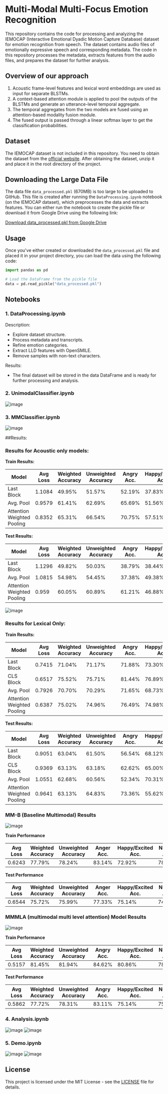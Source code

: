 # Multi-Modal Multi-Focus Emotion Recognition

This repository contains the code for processing and analyzing the IEMOCAP (Interactive Emotional Dyadic Motion Capture Database) dataset for emotion recognition from speech. The dataset contains audio files of emotionally expressive speech and corresponding metadata. The code in this repository processes the metadata, extracts features from the audio files, and prepares the dataset for further analysis.

## Overview of our approach
1. Acoustic frame-level features and lexical word embeddings are used as input for separate BLSTMs.
2. A context-based attention module is applied to pool the outputs of the BLSTMs and generate an utterance-level temporal aggregate.
3. The temporal aggregates from the two models are fused using an attention-based modality fusion module.
4. The fused output is passed through a linear softmax layer to get the classification probabilities.

## Dataset

The IEMOCAP dataset is not included in this repository. You need to obtain the dataset from the [official website](https://sail.usc.edu/iemocap/). After obtaining the dataset, unzip it and place it in the root directory of the project.

## Downloading the Large Data File

The data file `data_processed.pkl` (670MB) is too large to be uploaded to GitHub. This file is created after running the `DataProcessing.ipynb` notebook (on the IEMOCAP dataset), which preprocesses the data and extracts features. You can either run the notebook to create the pickle file or download it from Google Drive using the following link:

[Download data_processed.pkl from Google Drive](<https://drive.google.com/file/d/18lCvVF1T9yE884QmQtFwlw7E8id9DlBY/view?usp=share_link>)

## Usage

Once you've either created or downloaded the `data_processed.pkl` file and placed it in your project directory, you can load the data using the following code:

```python
import pandas as pd

# Load the DataFrame from the pickle file
data = pd.read_pickle("data_processed.pkl")
```

## Notebooks

### 1. DataProcessing.ipynb

Description:
- Explore dataset structure.
- Process metadata and transcripts.
- Refine emotion categories.
- Extract LLD features with OpenSMILE.
- Remove samples with non-text characters.

Results:
- The final dataset will be stored in the data DataFrame and is ready for further processing and analysis.

### 2. UnimodalClassifier.ipynb

![image](https://user-images.githubusercontent.com/89626355/235414481-9f1b581c-703d-4adf-ac26-76c8cfea8fcc.png)


### 3. MMClassifier.ipynb

![image](https://user-images.githubusercontent.com/89626355/235414678-0bac7708-0b57-4823-a395-a562ec9056b1.png)


##Results:

### Results for Acoustic only models:
**Train Results:**

| Model | Avg Loss | Weighted Accuracy | Unweighted Accuracy | Angry Acc. | Happy/Excited Acc. | Neutral Acc. | Sad Acc. |
|-------|-----------|------------------|---------------------|------------|------------|--------------|----------|
| Last Block | 1.1084 | 49.95% | 51.57% | 52.19% | 37.83% | 48.80% | 67.46% |
| Avg. Pool  | 0.9579 | 61.41% | 62.69% | 65.69% | 51.56% | 60.72% | 72.79% |
| Attention Weighted Pooling| 0.8352 | 65.31% | 66.54% | 70.75% | 57.51% | 62.97% | 74.94% | 


**Test Results:**

| Model | Avg Loss | Weighted Accuracy | Unweighted Accuracy | Angry Acc. | Happy/Excited Acc. | Neutral Acc. | Sad Acc. |
|-------|-----------|------------------|---------------------|------------|------------|--------------|----------|
| Last Block  | 1.1296 | 49.82% | 50.03% | 38.79% | 38.44% | 57.91% | 64.97% |
| Avg. Pool | 1.0815 | 54.98% | 54.45% | 37.38% | 49.38% | 63.00% | 68.02% |
| Attention Weighted Pooling| 0.959 | 60.05% | 60.89% | 61.21% | 46.88% | 65.42% | 70.05% | 

![image](https://user-images.githubusercontent.com/89626355/235414745-eb5707ec-eb10-49b1-b6f3-cb1da133629c.png)


### **Results for Lexical Only:**
**Train Results:**

| Model | Avg Loss | Weighted Accuracy | Unweighted Accuracy | Angry Acc. | Happy/Excited Acc. | Neutral Acc. | Sad Acc. |
|-------|-----------|------------------|---------------------|------------|------------|--------------|----------|
| Last Block | 0.7415 | 71.04% | 71.17% | 71.88% | 73.30% | 67.84% | 71.66% |
| CLS Block | 0.6517 | 75.52% | 75.71% | 81.44% | 76.89% | 72.64% | 71.88% |
| Avg. Pool | 0.7926 | 70.70% | 70.29% | 71.65% | 68.73% | 75.71% | 65.08% |
| Attention Weighted Pooling | 0.6387 | 75.02% | 74.96% | 76.49% | 74.98% | 75.56% | 72.79% |

**Test Results:**

| Model | Avg Loss | Weighted Accuracy | Unweighted Accuracy | Angry Acc. | Happy/Excited Acc. | Neutral Acc. | Sad Acc. |
|-------|-----------|------------------|---------------------|------------|------------|--------------|----------|
| Last Block | 0.9051 | 63.04% | 61.50% | 56.54% | 68.12% | 67.02% | 54.31% |
| CLS Block | 0.9369 | 63.13% | 63.18% | 62.62% | 65.00% | 61.66% | 63.45% |
| Avg. Pool| 1.0551 | 62.68% | 60.56% | 52.34% | 70.31% | 67.83% | 51.78% |
| Attention Weighted Pooling| 0.9641 | 63.13% | 64.83% | 73.36% | 55.62% | 59.79% | 70.56% |

### MM-B (Baseline Multimodal) Results

![image](https://user-images.githubusercontent.com/89626355/235414998-7054485b-781f-4756-8a73-4d9fa33c4011.png)


**Train Performance**

| Avg Loss | Weighted Accuracy | Unweighted Accuracy | Anger Acc. | Happy/Excited Acc. | Neutral Acc. | Sad Acc. |
|---------|------------------|---------------------|----------------|------------------------|------------------|--------------|
| 0.6243  | 77.79%           | 78.24%              | 83.14%         | 72.92%                | 78.53%           | 78.38%       |

**Test Performance**

| Avg Loss | Weighted Accuracy | Unweighted Accuracy | Anger Acc. | Happy/Excited Acc. | Neutral Acc. | Sad Acc. |
|---------|------------------|---------------------|----------------|------------------------|------------------|--------------|
| 0.6544  | 75.72%           | 75.99%              | 77.33%         | 75.14%                | 74.47%           | 77.00%       |


### MMMLA (multimodal multi level attention) Model Results


![image](https://user-images.githubusercontent.com/89626355/235414897-84da4e6a-b7f9-47f9-a7d8-38c4d70b2345.png)


**Train Performance**

| Avg Loss | Weighted  Accuracy | Unweighted  Accuracy | Angry Acc. | Happy/Excited Acc. | Neutral Acc. | Sad Acc. |
|----------------|-------------------------|----------------------------|------------------------|------------------------|------------------------|------------------------|
|  0.5157         | 81.45%                  | 81.94%                     | 84.62%                 | 80.86%                 | 78.53%                 | 83.73%                 |

**Test Performance**

|  Avg Loss | Weighted  Accuracy | Unweighted  Accuracy | Angry Acc. | Happy/Excited Acc. | Neutral Acc. | Sad Acc. |
|---------------|------------------------|---------------------------|-----------------------|-----------------------|-----------------------|-----------------------|
| 0.5862        | 77.72%                 | 78.31%                    | 83.11%                | 75.14%                | 75.98%                | 79.00%                |

### 4. Analysis.ipynb

![image](https://user-images.githubusercontent.com/89626355/235415178-1e8c6e7d-1efa-4f60-be8d-2d8cff733398.png)
![image](https://user-images.githubusercontent.com/89626355/235415212-dbfa9314-d195-4950-b84c-3f40cdf3851d.png)


### 5. Demo.ipynb

![image](https://user-images.githubusercontent.com/89626355/235415247-c0d7d2c1-cafe-46ae-8f87-e360b0a61a5f.png)
![image](https://user-images.githubusercontent.com/89626355/235415282-cd13996d-0641-4e50-9bd6-8c7658d2ff72.png)


## License

This project is licensed under the MIT License - see the [LICENSE](LICENSE) file for details.

